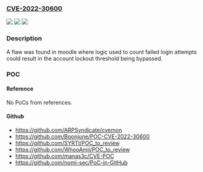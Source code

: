### [CVE-2022-30600](https://cve.mitre.org/cgi-bin/cvename.cgi?name=CVE-2022-30600)
![](https://img.shields.io/static/v1?label=Product&message=moodle&color=blue)
![](https://img.shields.io/static/v1?label=Version&message=n%2Fa&color=blue)
![](https://img.shields.io/static/v1?label=Vulnerability&message=CWE-682%20%E2%80%93%20Incorrect%20Calculation&color=brighgreen)

### Description

A flaw was found in moodle where logic used to count failed login attempts could result in the account lockout threshold being bypassed.

### POC

#### Reference
No PoCs from references.

#### Github
- https://github.com/ARPSyndicate/cvemon
- https://github.com/Boonjune/POC-CVE-2022-30600
- https://github.com/SYRTI/POC_to_review
- https://github.com/WhooAmii/POC_to_review
- https://github.com/manas3c/CVE-POC
- https://github.com/nomi-sec/PoC-in-GitHub

